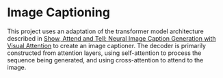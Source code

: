 # Image Captioning
This project uses an adaptation of the transformer model architecture described in [Show, Attend and Tell: Neural Image Caption Generation with Visual Attention](https://arxiv.org/abs/1502.03044) to create an image captioner. The decoder is primarily constructed from attention layers, using self-attention to process the sequence being generated, and using cross-attention to attend to the image.
